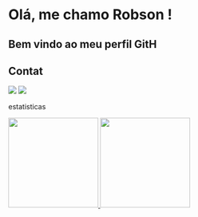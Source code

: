 # Olá, me chamo Robson ! 
## Bem vindo ao meu perfil GitH

## Contat
<div>
<a href = "mailto:robsonmorais19966@gmail.com"><img src="https://img.shields.io/badge/Gmail-D14836?style=for-the-badge&logo=gmail&logoColor=white" target="_blank"></a>
<a href="https://www.linkedin.com/in/robson-morais-130725236/" target="_blank"><img src="https://img.shields.io/badge/-LinkedIn-%230077B5?style=for-the-badge&logo=linkedin&logoColor=white" target="_blank"></a>   
</div>

estatisticas
<div>
<a href="https://github.com/RobsonM12">
<img height="180em" src="https://github-readme-stats.vercel.app/api/top-langs/?username=RobsonM12&layout=compact&langs_count=7&theme=dracula"/>
<img height="180em" src="https://github-readme-stats.vercel.app/api?username=RobsonM12&show_icons=true&theme=dracula&include_all_commits=true&count_private=true"/>
</div>
